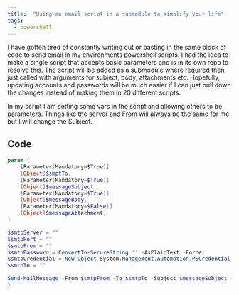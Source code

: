 ```yaml
---
title:  "Using an email script in a submodule to simplify your life"
tags:
  - powershell
---
```

I have gotten tired of constantly writing out or pasting in the same block of code to send email in my environments powershell scripts. I had the idea to make a single script that accepts basic parameters and is in its own repo to resolve this. The script will be added as a submodule where required then just called with arguments for subject, body, attachments etc. Hopefully, updating accounts and passwords will be much easier if I can just pull down the changes instead of making them in 20 different scripts.

In my script I am setting some vars in the script and allowing others to be parameters. Things like the server and From will always be the same for me but I will change the Subject.

## Code
```powershell
param (
    [Parameter(Mandatory=$True)]
    [Object]$smptTo,
    [Parameter(Mandatory=$True)]
    [Object]$messageSubject,
    [Parameter(Mandatory=$True)]
    [Object]$messageBody,
    [Parameter(Mandatory=$False)]
    [Object]$messageAttachment,
)

$smtpServer = ""
$smtpPort = ""
$smtpFrom = ""
$smtpPassword = ConvertTo-SecureString '' -AsPlainText -Force
$smtpCredential = New-Object System.Management.Automation.PSCredential ($smtpFrom, $smtpPassword)
$smtpTo = ""

Send-MailMessage -From $smtpFrom -To $smtpTo -Subject $messageSubject -Body $messageBody -Credential $smtpCredential -SmtpServer $smtpServer -Port $smtpPort -UseSsl
}
```